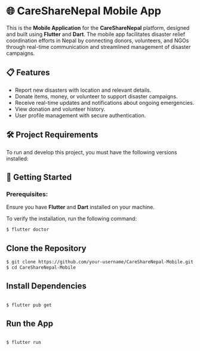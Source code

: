 # 🌐 **CareShareNepal Mobile App**

This is the **Mobile Application** for the **CareShareNepal** platform, designed and built using **Flutter** and **Dart**. The mobile app facilitates disaster relief coordination efforts in Nepal by connecting donors, volunteers, and NGOs through real-time communication and streamlined management of disaster campaigns.

## 📋 **Features**

- Report new disasters with location and relevant details.
- Donate items, money, or volunteer to support disaster campaigns.
- Receive real-time updates and notifications about ongoing emergencies.
- View donation and volunteer history.
- User profile management with secure authentication.
  

## 🛠️ **Project Requirements**
To run and develop this project, you must have the following versions installed:



## 🚀 **Getting Started**

### Prerequisites:
Ensure you have **Flutter** and **Dart** installed on your machine.

To verify the installation, run the following command:

```bash
$ flutter doctor
```
## Clone the Repository

```bash
$ git clone https://github.com/your-username/CareShareNepal-Mobile.git
$ cd CareShareNepal-Mobile
```

## Install Dependencies

```bash

$ flutter pub get

```
## Run the App

```bash

$ flutter run

```

